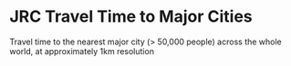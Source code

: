 # JRC Travel Time to Major Cities

Travel time to the nearest major city (> 50,000 people) across the whole world, at approximately 1km resolution

